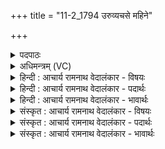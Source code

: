 +++
title = "11-2_1794 उरुव्यचसे महिने"

+++
<details><summary>पदपाठः</summary>

उ꣣रुव्य꣡च꣢से। उ꣣रु। व्य꣡च꣣से। म꣣हि꣡ने꣢। सु꣣वृक्ति꣢म्। सु꣣। वृक्ति꣢म्। इ꣡न्द्रा꣢꣯य। ब्र꣡ह्म꣢꣯। ज꣣नयन्त। वि꣡प्राः꣢꣯। वि। प्राः꣣। त꣡स्य꣢꣯। व्र꣣ता꣡नि꣢। न। मि꣣नन्ति। धी꣡राः꣢꣯। १७९४।
</details>

<details><summary>अधिमन्त्रम् (VC)</summary>

- इन्द्रः
- वसिष्ठो मैत्रावरुणिः
- विराडनुष्टुप्
- गान्धारः
</details>

<details><summary>हिन्दी : आचार्य रामनाथ वेदालंकार - विषयः</summary>

अगले मन्त्र में फिर परमात्मा और आचार्य का विषय कहा गया है।
</details>

<details><summary>हिन्दी : आचार्य रामनाथ वेदालंकार - पदार्थः</summary>

पदार्थान्वय -  (उरुव्यचसे) विद्या आदि में बहुत व्याप्तिवाले (महिने) महान् (इन्द्राय) परमात्मा वा आचार्य के लिए अर्थात् उनकी प्रसन्नता के लिए (विप्राः) विद्वान् जन (सुवृक्त्तिम्) उत्तम क्रिया और (ब्रह्म) ज्ञान-सङ्ग्रह (जनयन्त) करते हैं। (धीराः) बुद्धिमान् वे (तस्य) उस परमात्मा वा आचार्य के (व्रतानि) नियमों को (न मिनन्ति) नहीं तोड़ते हैं ॥२॥
</details>

<details><summary>हिन्दी : आचार्य रामनाथ वेदालंकार - भावार्थः</summary>

भावार्थ -  बुद्धिमान् मनुष्यों को चाहिए कि वे परमात्मा और आचार्य से निर्धारित नियमों का सदैव पालन करें और उसके द्वारा प्रेय मार्ग और श्रेय मार्ग में अपनी उन्नति करें ॥२॥
</details>

<details><summary>संस्कृत : आचार्य रामनाथ वेदालंकार - विषयः</summary>

अथ पुनरपि परमात्मन आचार्यस्य च विषय उच्यते।
</details>

<details><summary>संस्कृत : आचार्य रामनाथ वेदालंकार - पदार्थः</summary>

पदार्थान्वय -  (उरुव्यचसे) विद्यादिषु बहुव्याप्तये (महिने) महते (इन्द्राय) परमात्मने आचार्याय च,तयोः प्रसादायेत्यर्थः (विप्राः) विद्वांसो जनाः (सुवृक्तिम्) शोभनां क्रियाम् (ब्रह्म) ज्ञानसंग्रहं च (जनयन्त) जनयन्ति। (धीराः) प्रज्ञावन्तः ते (तस्य) इन्द्रस्य परमात्मनः आचार्यस्य वा (व्रतानि) नियमान् (न मिनन्ति) न भञ्जन्ति ॥२॥२
</details>

<details><summary>संस्कृत : आचार्य रामनाथ वेदालंकार - भावार्थः</summary>

भावार्थ -  बुद्धिमद्भिर्जनैः परमात्मनाऽऽचार्येण च निर्धारिता नियमाः सदैव पालनीयास्तद्द्वारा च प्रेयोमार्गे श्रेयोमार्गे च स्वोन्नतिर्विधेया ॥२॥
</details>